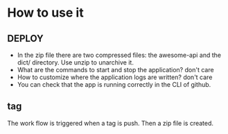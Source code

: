 # How to use it

## DEPLOY

- In the zip file there are two compressed files: the awesome-api and
the dict/ directory. Use unzip to unarchive it.
- What are the commands to start and stop the application? don't care
- How to customize where the application logs are written? don't care
- You can check that the app is running correctly in the CLI of github.

## tag

The work flow is triggered when a tag is push. Then a zip file is created.
